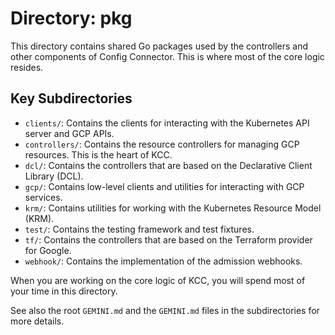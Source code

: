 # Directory: pkg

This directory contains shared Go packages used by the controllers and other components of Config Connector. This is where most of the core logic resides.

## Key Subdirectories

*   `clients/`: Contains the clients for interacting with the Kubernetes API server and GCP APIs.
*   `controllers/`: Contains the resource controllers for managing GCP resources. This is the heart of KCC.
*   `dcl/`: Contains the controllers that are based on the Declarative Client Library (DCL).
*   `gcp/`: Contains low-level clients and utilities for interacting with GCP services.
*   `krm/`: Contains utilities for working with the Kubernetes Resource Model (KRM).
*   `test/`: Contains the testing framework and test fixtures.
*   `tf/`: Contains the controllers that are based on the Terraform provider for Google.
*   `webhook/`: Contains the implementation of the admission webhooks.

When you are working on the core logic of KCC, you will spend most of your time in this directory.

See also the root `GEMINI.md` and the `GEMINI.md` files in the subdirectories for more details.
